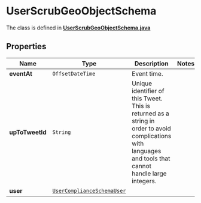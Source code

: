 

# UserScrubGeoObjectSchema

The class is defined in **[UserScrubGeoObjectSchema.java](../../src/main/java/example/micronaut/model/UserScrubGeoObjectSchema.java)**

## Properties

Name | Type | Description | Notes
------------ | ------------- | ------------- | -------------
**eventAt** | `OffsetDateTime` | Event time. | 
**upToTweetId** | `String` | Unique identifier of this Tweet. This is returned as a string in order to avoid complications with languages and tools that cannot handle large integers. | 
**user** | [`UserComplianceSchemaUser`](UserComplianceSchemaUser.md) |  | 





